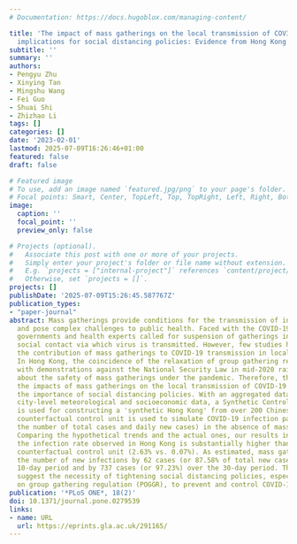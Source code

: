 ```yaml
---
# Documentation: https://docs.hugoblox.com/managing-content/

title: 'The impact of mass gatherings on the local transmission of COVID-19 and the
  implications for social distancing policies: Evidence from Hong Kong'
subtitle: ''
summary: ''
authors:
- Pengyu Zhu
- Xinying Tan
- Mingshu Wang
- Fei Guo
- Shuai Shi
- Zhizhao Li
tags: []
categories: []
date: '2023-02-01'
lastmod: 2025-07-09T16:26:46+01:00
featured: false
draft: false

# Featured image
# To use, add an image named `featured.jpg/png` to your page's folder.
# Focal points: Smart, Center, TopLeft, Top, TopRight, Left, Right, BottomLeft, Bottom, BottomRight.
image:
  caption: ''
  focal_point: ''
  preview_only: false

# Projects (optional).
#   Associate this post with one or more of your projects.
#   Simply enter your project's folder or file name without extension.
#   E.g. `projects = ["internal-project"]` references `content/project/deep-learning/index.md`.
#   Otherwise, set `projects = []`.
projects: []
publishDate: '2025-07-09T15:26:45.587767Z'
publication_types:
- "paper-journal"
abstract: Mass gatherings provide conditions for the transmission of infectious diseases
  and pose complex challenges to public health. Faced with the COVID-19 pandemic,
  governments and health experts called for suspension of gatherings in order to reduce
  social contact via which virus is transmitted. However, few studies have investigated
  the contribution of mass gatherings to COVID-19 transmission in local communities.
  In Hong Kong, the coincidence of the relaxation of group gathering restrictions
  with demonstrations against the National Security Law in mid-2020 raised concerns
  about the safety of mass gatherings under the pandemic. Therefore, this study examines
  the impacts of mass gatherings on the local transmission of COVID-19 and evaluates
  the importance of social distancing policies. With an aggregated dataset of epidemiological,
  city-level meteorological and socioeconomic data, a Synthetic Control Method (SCM)
  is used for constructing a 'synthetic Hong Kong' from over 200 Chinese cities. This
  counterfactual control unit is used to simulate COVID-19 infection patterns (i.e.,
  the number of total cases and daily new cases) in the absence of mass gatherings.
  Comparing the hypothetical trends and the actual ones, our results indicate that
  the infection rate observed in Hong Kong is substantially higher than that in the
  counterfactual control unit (2.63% vs. 0.07%). As estimated, mass gatherings increased
  the number of new infections by 62 cases (or 87.58% of total new cases) over the
  10-day period and by 737 cases (or 97.23%) over the 30-day period. These findings
  suggest the necessity of tightening social distancing policies, especially the prohibition
  on group gathering regulation (POGGR), to prevent and control COVID-19 outbreaks.
publication: '*PLoS ONE*, 18(2)'
doi: 10.1371/journal.pone.0279539
links:
- name: URL
  url: https://eprints.gla.ac.uk/291165/
---
```

